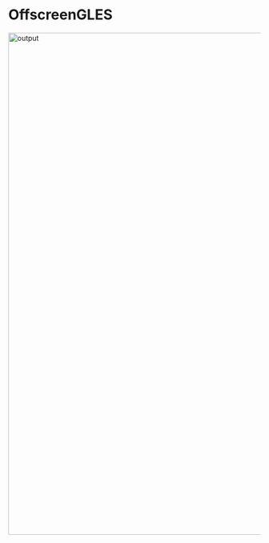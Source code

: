 ﻿# OffscreenGLES
 <img width="1000" height="1000" alt="output" src="https://github.com/user-attachments/assets/efb57f38-d4a5-464c-b275-fbdd9af6ce06" />
